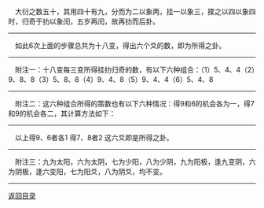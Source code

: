 &emsp;大衍之数五十，其用四十有九，分而为二以象两，挂一以象三，揲之以四以象四时，归奇于扐以象闰，五岁再闰，故再扐而后卦。 
___
&emsp;如此6次上面的步骤总共为十八变，得出六个爻的数，即为所得之卦。
___
&emsp;附注一：十八变每三变所得挂扐归奇的数，有以下六种组合：（1）5、4、4（2）9、8、8（3）5、8、8（4）9、4、8（5）9、4、4（6）5、4、8
___
&emsp;附注二：这六种组合所得的策数也有以下六种情况：得9和6的机会各为一，得7和9的机会各二，其计算方法如下：
___
&emsp;以上得9、6者各1    得7、8者2    这六爻即是所得之卦。
___
&emsp;附注三：九为太阳，六为太阴，七为少阳，八为少阴，九为阳极，逢九变阴，六为阴极，逢六变阳，七为阳爻，八为阴爻，均不变。
___
[返回目录](../../master/README.md#目录)